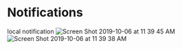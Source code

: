 # Notifications
local notification
![Screen Shot 2019-10-06 at 11 39 45 AM](https://user-images.githubusercontent.com/53354158/66267156-12057d00-e82e-11e9-9206-7e20eb410ed9.png)
![Screen Shot 2019-10-06 at 11 39 38 AM](https://user-images.githubusercontent.com/53354158/66267157-129e1380-e82e-11e9-9d51-63d9da21e4bd.png)

